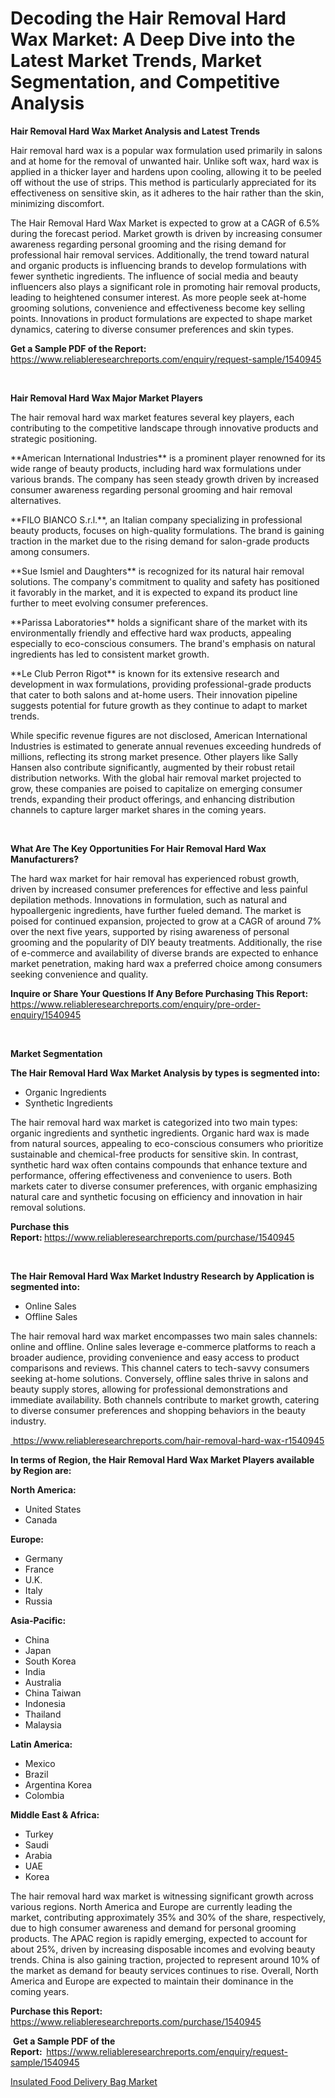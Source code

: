 <p><h1>Decoding the Hair Removal Hard Wax Market: A Deep Dive into the Latest Market Trends, Market Segmentation, and Competitive Analysis</h1></p><p><strong>Hair Removal Hard Wax Market Analysis and Latest Trends</strong></p>
<p><p>Hair removal hard wax is a popular wax formulation used primarily in salons and at home for the removal of unwanted hair. Unlike soft wax, hard wax is applied in a thicker layer and hardens upon cooling, allowing it to be peeled off without the use of strips. This method is particularly appreciated for its effectiveness on sensitive skin, as it adheres to the hair rather than the skin, minimizing discomfort.</p><p>The Hair Removal Hard Wax Market is expected to grow at a CAGR of 6.5% during the forecast period. Market growth is driven by increasing consumer awareness regarding personal grooming and the rising demand for professional hair removal services. Additionally, the trend toward natural and organic products is influencing brands to develop formulations with fewer synthetic ingredients. The influence of social media and beauty influencers also plays a significant role in promoting hair removal products, leading to heightened consumer interest. As more people seek at-home grooming solutions, convenience and effectiveness become key selling points. Innovations in product formulations are expected to shape market dynamics, catering to diverse consumer preferences and skin types.</p></p>
<p><strong>Get a Sample PDF of the Report:&nbsp;</strong> <a href="https://www.reliableresearchreports.com/enquiry/request-sample/1540945?utm_campaign=3364&utm_medium=2&utm_source=Github&utm_content=ia&utm_term=05042025&utm_id=hair-removal-hard-wax">https://www.reliableresearchreports.com/enquiry/request-sample/1540945</a></p>
<p>&nbsp;</p>
<p><strong>Hair Removal Hard Wax Major Market Players</strong></p>
<p><p>The hair removal hard wax market features several key players, each contributing to the competitive landscape through innovative products and strategic positioning. </p><p>**American International Industries** is a prominent player renowned for its wide range of beauty products, including hard wax formulations under various brands. The company has seen steady growth driven by increased consumer awareness regarding personal grooming and hair removal alternatives. </p><p>**FILO BIANCO S.r.l.**, an Italian company specializing in professional beauty products, focuses on high-quality formulations. The brand is gaining traction in the market due to the rising demand for salon-grade products among consumers. </p><p>**Sue Ismiel and Daughters** is recognized for its natural hair removal solutions. The company's commitment to quality and safety has positioned it favorably in the market, and it is expected to expand its product line further to meet evolving consumer preferences. </p><p>**Parissa Laboratories** holds a significant share of the market with its environmentally friendly and effective hard wax products, appealing especially to eco-conscious consumers. The brand's emphasis on natural ingredients has led to consistent market growth.</p><p>**Le Club Perron Rigot** is known for its extensive research and development in wax formulations, providing professional-grade products that cater to both salons and at-home users. Their innovation pipeline suggests potential for future growth as they continue to adapt to market trends.</p><p>While specific revenue figures are not disclosed, American International Industries is estimated to generate annual revenues exceeding hundreds of millions, reflecting its strong market presence. Other players like Sally Hansen also contribute significantly, augmented by their robust retail distribution networks. With the global hair removal market projected to grow, these companies are poised to capitalize on emerging consumer trends, expanding their product offerings, and enhancing distribution channels to capture larger market shares in the coming years.</p></p>
<p>&nbsp;</p>
<p><strong>What Are The Key Opportunities For Hair Removal Hard Wax Manufacturers?</strong></p>
<p><p>The hard wax market for hair removal has experienced robust growth, driven by increased consumer preferences for effective and less painful depilation methods. Innovations in formulation, such as natural and hypoallergenic ingredients, have further fueled demand. The market is poised for continued expansion, projected to grow at a CAGR of around 7% over the next five years, supported by rising awareness of personal grooming and the popularity of DIY beauty treatments. Additionally, the rise of e-commerce and availability of diverse brands are expected to enhance market penetration, making hard wax a preferred choice among consumers seeking convenience and quality.</p></p>
<p><strong>Inquire or Share Your Questions If Any Before Purchasing This Report:</strong> <a href="https://www.reliableresearchreports.com/enquiry/pre-order-enquiry/1540945?utm_campaign=3364&utm_medium=2&utm_source=Github&utm_content=ia&utm_term=05042025&utm_id=hair-removal-hard-wax">https://www.reliableresearchreports.com/enquiry/pre-order-enquiry/1540945</a></p>
<p>&nbsp;</p>
<p><strong>Market Segmentation</strong></p>
<p><strong>The Hair Removal Hard Wax Market Analysis by types is segmented into:</strong></p>
<p><ul><li>Organic Ingredients</li><li>Synthetic Ingredients</li></ul></p>
<p><p>The hair removal hard wax market is categorized into two main types: organic ingredients and synthetic ingredients. Organic hard wax is made from natural sources, appealing to eco-conscious consumers who prioritize sustainable and chemical-free products for sensitive skin. In contrast, synthetic hard wax often contains compounds that enhance texture and performance, offering effectiveness and convenience to users. Both markets cater to diverse consumer preferences, with organic emphasizing natural care and synthetic focusing on efficiency and innovation in hair removal solutions.</p></p>
<p><strong>Purchase this Report:&nbsp;</strong><a href="https://www.reliableresearchreports.com/purchase/1540945?utm_campaign=3364&utm_medium=2&utm_source=Github&utm_content=ia&utm_term=05042025&utm_id=hair-removal-hard-wax">https://www.reliableresearchreports.com/purchase/1540945</a></p>
<p>&nbsp;</p>
<p><strong>The Hair Removal Hard Wax Market Industry Research by Application is segmented into:</strong></p>
<p><ul><li>Online Sales</li><li>Offline Sales</li></ul></p>
<p><p>The hair removal hard wax market encompasses two main sales channels: online and offline. Online sales leverage e-commerce platforms to reach a broader audience, providing convenience and easy access to product comparisons and reviews. This channel caters to tech-savvy consumers seeking at-home solutions. Conversely, offline sales thrive in salons and beauty supply stores, allowing for professional demonstrations and immediate availability. Both channels contribute to market growth, catering to diverse consumer preferences and shopping behaviors in the beauty industry.</p></p>
<p><a href="https://www.reliableresearchreports.com/hair-removal-hard-wax-r1540945?utm_campaign=3364&utm_medium=2&utm_source=Github&utm_content=ia&utm_term=05042025&utm_id=hair-removal-hard-wax">&nbsp;https://www.reliableresearchreports.com/hair-removal-hard-wax-r1540945</a></p>
<p><strong>In terms of Region, the Hair Removal Hard Wax Market Players available by Region are:</strong></p>
<p>
    <p> <strong> North America: </strong>
        <ul>
            <li>United States</li>
            <li>Canada</li>
        </ul>
        </p> 
    <p> <strong> Europe: </strong>
        <ul>
            <li>Germany</li>
            <li>France</li>
            <li>U.K.</li>
            <li>Italy</li>
            <li>Russia</li>
        </ul>
        </p> 
    <p> <strong> Asia-Pacific: </strong>
        <ul>
            <li>China</li>
            <li>Japan</li>
            <li>South Korea</li>
            <li>India</li>
            <li>Australia</li>
            <li>China Taiwan</li>
            <li>Indonesia</li>
            <li>Thailand</li>
            <li>Malaysia</li>
        </ul>
        </p> 
    <p> <strong> Latin America: </strong>
        <ul>
            <li>Mexico</li>
            <li>Brazil</li>
            <li>Argentina Korea</li>
            <li>Colombia</li>
        </ul>
        </p> 
    <p> <strong> Middle East & Africa: </strong>
        <ul>
            <li>Turkey</li>
            <li>Saudi</li>
            <li>Arabia</li>
            <li>UAE</li>
            <li>Korea</li>
        </ul>
    </p>
    </p>
<p><p>The hair removal hard wax market is witnessing significant growth across various regions. North America and Europe are currently leading the market, contributing approximately 35% and 30% of the share, respectively, due to high consumer awareness and demand for personal grooming products. The APAC region is rapidly emerging, expected to account for about 25%, driven by increasing disposable incomes and evolving beauty trends. China is also gaining traction, projected to represent around 10% of the market as demand for beauty services continues to rise. Overall, North America and Europe are expected to maintain their dominance in the coming years.</p></p>
<p><strong>Purchase this Report: </strong><a href="https://www.reliableresearchreports.com/purchase/1540945?utm_campaign=3364&utm_medium=2&utm_source=Github&utm_content=ia&utm_term=05042025&utm_id=hair-removal-hard-wax">https://www.reliableresearchreports.com/purchase/1540945</a></p>
<p>&nbsp;<strong>Get a Sample PDF of the Report:&nbsp;&nbsp;</strong><a href="https://www.reliableresearchreports.com/enquiry/request-sample/1540945?utm_campaign=3364&utm_medium=2&utm_source=Github&utm_content=ia&utm_term=05042025&utm_id=hair-removal-hard-wax">https://www.reliableresearchreports.com/enquiry/request-sample/1540945</a></p>
<p><strong></strong></p>
<p><p><a href="https://github.com/kmettjanksj7/Market-Research-Report-List-1/blob/main/insulated-food-delivery-bag-market.md?utm_campaign=3364&utm_medium=2&utm_source=Github&utm_content=ia&utm_term=05042025&utm_id=hair-removal-hard-wax">Insulated Food Delivery Bag Market</a></p></p>
